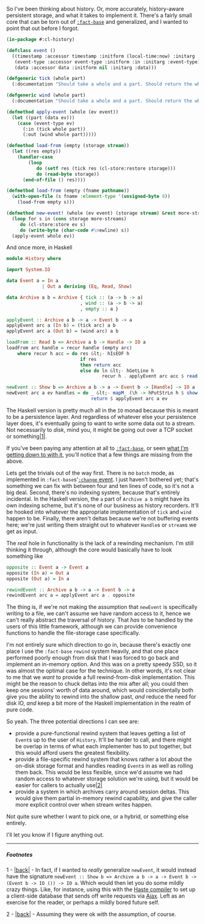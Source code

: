 So I've been thinking about history. Or, more accurately, history-aware persistent storage, and what it takes to implement it. There's a fairly small core that can be torn out of [`:fact-base`](https://github.com/Inaimathi/fact-base) and generalized, and I wanted to point that out before I forgot.

```lisp
(in-package #:cl-history)

(defclass event ()
  ((timestamp :accessor timestamp :initform (local-time:now) :initarg :timestamp)
   (event-type :accessor event-type :initform :in :initarg :event-type)
   (data :accessor data :initform nil :initarg :data)))

(defgeneric tick (whole part)
  (:documentation "Should take a whole and a part. Should return the whole with the part added."))

(defgeneric wind (whole part)
  (:documentation "Should take a whole and a part. Should return the whole with the part removed."))

(defmethod apply-event (whole (ev event))
  (let ((part (data ev)))
    (case (event-type ev)
      (:in (tick whole part))
      (:out (wind whole part)))))

(defmethod load-from (empty (storage stream))
  (let ((res empty))
    (handler-case
        (loop 
           do (setf res (tick res (cl-store:restore storage)))
           do (read-byte storage))
      (end-of-file () res))))

(defmethod load-from (empty (fname pathname))
  (with-open-file (s fname :element-type '(unsigned-byte 8))
    (load-from empty s)))

(defmethod new-event! (whole (ev event) (storage stream) &rest more-streams)
  (loop for s in (cons storage more-streams)
     do (cl-store:store ev s)
     do (write-byte (char-code #\newline) s))
  (apply-event whole ev))
```

And once more, in Haskell

```haskell
module History where

import System.IO

data Event a = In a
             | Out a deriving (Eq, Read, Show)

data Archive a b = Archive { tick :: (a -> b -> a)
                           , wind :: (a -> b -> a)
                           , empty :: a }

applyEvent :: Archive a b -> a -> Event b -> a
applyEvent arc a (In b) = (tick arc) a b
applyEvent arc a (Out b) = (wind arc) a b

loadFrom :: Read b => Archive a b -> Handle -> IO a
loadFrom arc handle = recur handle (empty arc)
    where recur h acc = do res &lt;- hIsEOF h
                           if res
                           then return acc
                           else do ln &lt;- hGetLine h
                                   recur h . applyEvent arc acc $ read ln

newEvent :: Show b => Archive a b -> a -> Event b -> [Handle] -> IO a
newEvent arc a ev handles = do _ &lt;- mapM_ (\h -> hPutStrLn h $ show ev) handles
                               return $ applyEvent arc a ev
```

The Haskell version is pretty much all in the `IO` monad because this is meant to be a persistence layer. And regardless of whatever else your persistence layer does, it's eventually going to want to write some data out to a stream. Not necessarily to *disk*, mind you, it might be going out over a TCP socket or something<a name="note-Thu-Oct-02-222843EDT-2014"></a>[|1|](#foot-Thu-Oct-02-222843EDT-2014).

If you've been paying any attention at all to [`:fact-base`](https://github.com/Inaimathi/fact-base), or seen [what I'm getting down to with it](https://github.com/Inaimathi/cl-notebook/blob/master/cl-notebook.lisp), you'll notice that a few things are missing from the above.

Lets get the trivials out of the way first. There is no `batch` mode, as implemented in `:fact-base`s'[`:change` event](https://github.com/Inaimathi/fact-base/blob/master/fact-base.lisp#L223-L233). I just haven't bothered yet; that's something we can fix with between four and ten lines of code, so it's not a big deal. Second, there's no indexing system, because that's entirely incidental. In the Haskell version, the `a` part of `Archive a b` might have its own indexing scheme, but it's none of our business as history recorders. It'll be hooked into whatever the appropriate implementation of `tick` and `wind` happen to be. Finally, there aren't deltas because we're not buffering events here; we're just writing them straight out to whatever `Handle`s or `stream`s we get as input.

The *real* hole in functionality is the lack of a rewinding mechanism. I'm still thinking it through, although the core would basically have to look something like

```haskell
opposite :: Event a -> Event a
opposite (In a) = Out a
opposite (Out a) = In a

rewindEvent :: Archive a b -> a -> Event b -> a
rewindEvent arc a = applyEvent arc a . opposite
```

The thing is, if we're not making the assumption that `newEvent` is specifically writing to a file, we can't assume we have random access to it, hence we can't really abstract the traversal of history. That *has* to be handled by the users of this little framework, although we can provide convenience functions to handle the file-storage case specifically.

I'm not entirely sure which direction to go in, because there's exactly one place I use the `:fact-base` `rewind` system heavily, and that one place performed poorly enough from disk that I was forced to go back and implement an in-memory option. And this was on a pretty speedy SSD, so it was almost the optimal case for the technique. In other words, it's not clear to me that we *want* to provide a full rewind-from-disk implementation. This might be the reason to chuck deltas into the mix after all; you could then keep one sessions' worth of data around, which would coincidentally both give you the ability to rewind into the shallow past, *and* reduce the need for disk IO, *and* keep a bit more of the Haskell implementation in the realm of pure code.

So yeah. The three potential directions I can see are:


-   provide a pure-functional rewind system that leaves getting a list of `Event`s up to the user of `History`. It'll be harder to call, and there might be overlap in terms of what each implementer has to put together, but this would afford users the greatest flexibility.
-   provide a file-specific rewind system that knows rather a lot about the on-disk storage format and handles reading `Event`s in as well as rolling them back. This would be less flexible, since we'd assume we had random access to whatever storage solution we're using, but it would be easier for callers to actually use<a name="note-Thu-Oct-02-224232EDT-2014"></a>[|2|](#foot-Thu-Oct-02-224232EDT-2014)
-   provide a system in which archives carry around session deltas. This would give them partial in-memory rewind capability, and give the caller more explicit control over when stream writes happen.


Not quite sure whether I want to pick one, or a hybrid, or something else entirely.

I'll let you know if I figure anything out.


* * *
##### Footnotes
1 - <a name="foot-Thu-Oct-02-222843EDT-2014"></a>[|back|](#note-Thu-Oct-02-222843EDT-2014) - In fact, if I wanted to *really* generalize `newEvent`, it would instead have the signature `newEvent :: Show b => Archive a b -> a -> Event b -> (Event b -> IO ()) -> IO a`. Which would then let you do some mildly crazy things. Like, for instance, using this with the [Haste compiler](http://haste-lang.org/) to set up a client-side database that sends off write requests via [Ajax](http://hackage.haskell.org/package/haste-compiler-0.2.99/docs/Haste-Ajax.html). Left as an exercise for the reader, or perhaps a mildly bored future self.

2 - <a name="foot-Thu-Oct-02-224232EDT-2014"></a>[|back|](#note-Thu-Oct-02-224232EDT-2014) - Assuming they were ok with the assumption, of course.
